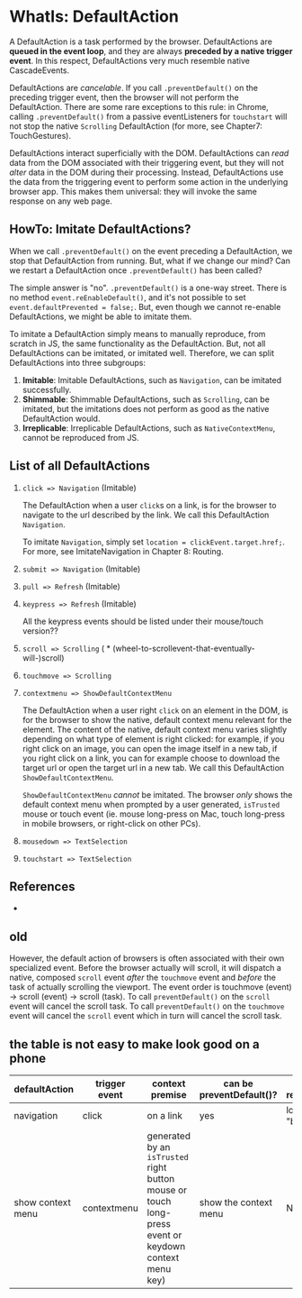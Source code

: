 # WhatIs: DefaultAction

A DefaultAction is a task performed by the browser. DefaultActions are **queued in the event loop**, and they are always **preceded by a native trigger event**. In this respect, DefaultActions very much resemble native CascadeEvents.

DefaultActions are *cancelable*. If you call `.preventDefault()` on the preceding trigger event, then the browser will not perform the DefaultAction. There are some rare exceptions to this rule: in Chrome, calling `.preventDefault()` from a passive eventListeners for `touchstart` will not stop the native `Scrolling` DefaultAction (for more, see Chapter7: TouchGestures).

DefaultActions interact superficially with the DOM. DefaultActions can *read* data from the DOM associated with their triggering event, but they will not *alter* data in the DOM during their processing. Instead, DefaultActions use the data from the triggering event to perform some action in the underlying browser app. This makes them universal: they will invoke the same response on any web page. 

## HowTo: Imitate DefaultActions?

When we call `.preventDefault()` on the event preceding a DefaultAction, we stop that DefaultAction from running. But, what if we change our mind? Can we restart a DefaultAction once `.preventDefault()` has been called?

The simple answer is "no". `.preventDefault()` is a one-way street. There is no method `event.reEnableDefault()`, and it's not possible to set `event.defaultPrevented = false;`.  But, even though we cannot re-enable DefaultActions, we might be able to imitate them.

To imitate a DefaultAction simply means to manually reproduce, from scratch in JS, the same functionality as the DefaultAction. But, not all DefaultActions can be imitated, or imitated well. Therefore, we can split DefaultActions into three subgroups: 

1. **Imitable**: Imitable DefaultActions, such as `Navigation`, can be imitated successfully.
2. **Shimmable**: Shimmable DefaultActions, such as `Scrolling`, can be imitated, but the imitations does not perform as good as the native DefaultAction would.
3. **Irreplicable**: Irreplicable DefaultActions, such as `NativeContextMenu`, cannot be reproduced from JS.

## List of all DefaultActions

1. `click => Navigation` (Imitable)
   
   The DefaultAction when a user `click`s on a link, is for the browser to navigate to the url described by the link. We call this DefaultAction `Navigation`.
   
   To imitate `Navigation`, simply set `location = clickEvent.target.href;`. For more, see ImitateNavigation in Chapter 8: Routing.   

2. `submit => Navigation` (Imitable)

3. `pull => Refresh` (Imitable)

3. `keypress => Refresh` (Imitable)
   
   All the keypress events should be listed under their mouse/touch version??

1. `scroll => Scrolling`  ( * (wheel-to-scrollevent-that-eventually-will-)scroll)

2. `touchmove => Scrolling`

1. `contextmenu => ShowDefaultContextMenu`
   
   The DefaultAction when a user right `click` on an element in the DOM, is for the browser to show the native, default context menu relevant for the element. The content of the native, default context menu varies slightly depending on what type of element is right clicked: for example, if you right click on an image, you can open the image itself in a new tab, if you right click on a link, you can for example choose to download the target url or open the target url in a new tab. We call this DefaultAction `ShowDefaultContextMenu`.
   
   `ShowDefaultContextMenu` *cannot* be imitated. The browser *only* shows the default context menu when prompted by a user generated, `isTrusted` mouse or touch event (ie. mouse long-press on Mac, touch long-press in mobile browsers, or right-click on other PCs).

2. `mousedown => TextSelection`

3. `touchstart => TextSelection`

## References

 * 

## old
  
However, the default action of browsers is often associated with their own specialized event. Before the browser actually will scroll, it will dispatch a native, composed `scroll` event *after* the `touchmove` event and *before* the task of actually scrolling the viewport. The event order is touchmove (event) -> scroll (event) -> scroll (task). To call `preventDefault()` on the `scroll` event will cancel the scroll task. To call `preventDefault()` on the `touchmove` event will cancel the `scroll` event which in turn will cancel the scroll task.
 
## the table is not easy to make look good on a phone

defaultAction | trigger event | context premise | can be preventDefault()? | JS reproduction 
---|---|---|---|---
 navigation | click | on a link | yes | location = "bbc.com"
 show context menu | contextmenu | generated by an `isTrusted` right button mouse or touch long-press event or keydown context menu key) | show the context menu | NO 
